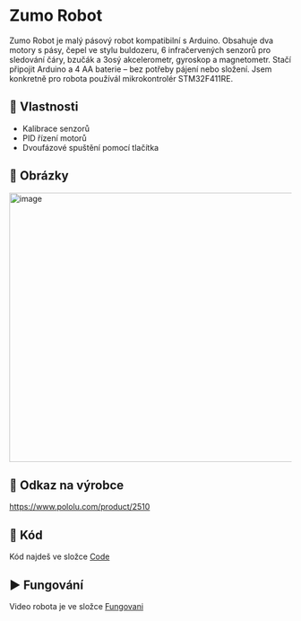 # Zumo Robot

Zumo Robot je malý pásový robot kompatibilní s Arduino. Obsahuje dva motory s pásy, čepel ve stylu buldozeru, 6 infračervených senzorů pro sledování čáry, bzučák a 3osý akcelerometr, gyroskop a magnetometr. Stačí připojit Arduino a 4 AA baterie – bez potřeby pájení nebo složení.
Jsem konkretně pro robota používál mikrokontrolér STM32F411RE.

## 🔧 Vlastnosti
- Kalibrace senzorů
- PID řízení motorů
- Dvoufázové spuštění pomocí tlačítka

## 📸 Obrázky
<img width="600" height="480" alt="image" src="https://github.com/user-attachments/assets/f56063a3-0f15-4052-8798-1e2b3eeb80e7" />


## 🔗 Odkaz na výrobce
https://www.pololu.com/product/2510

## 📂 Kód
Kód najdeš ve složce [Code](./Code)

## ▶️ Fungování
Video robota je ve složce [Fungovani](./Fungovani)
